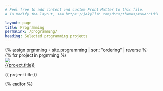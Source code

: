 ```yaml
---
# Feel free to add content and custom Front Matter to this file.
# To modify the layout, see https://jekyllrb.com/docs/themes/#overriding-theme-defaults

layout: page
title: Programming
permalink: /programming/
heading: Selected programming projects
---
```

<script src="/assets/js/jquery-3.5.1.min.js"></script>
<script src="https://unpkg.com/isotope-layout@3/dist/isotope.pkgd.js"></script>
<script src="/assets/js/packery-mode.pkgd.js"></script>
<link rel="stylesheet" href="/assets/css/isotope-image-gallery.css">
<link rel="stylesheet" href="/assets/css/text-hover.css">
{% assign prgmming = site.programming | sort: "ordering" | reverse  %}
<div class="grid">
{% for project in prgmming %}
	<div class="grid-item">
	<div class="container">
	<a href="{{ site.url }}{{ project.permalink }}">
	<img src="{{ site.url }}{{ project.image_path }}"/>
	<div class="overlay">
		<div class="text">{{project.title}}</div>
	</div>
	</a>
	</div>
	<p>{{ project.title }}</p>
	</div>
{% endfor %}
</div>

<script src="/assets/js/isotope-image-gallery.js"></script>

